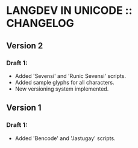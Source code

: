 #  LANGDEV IN UNICODE :: CHANGELOG  #

##  Version 2  ##

###  Draft 1:  ###

- Added 'Sevensi' and 'Runic Sevensi' scripts.
- Added sample glyphs for all characters.
- New versioning system implemented.

##  Version 1  ##

###  Draft 1:  ###

- Added 'Bencode' and 'Jastugay' scripts.
